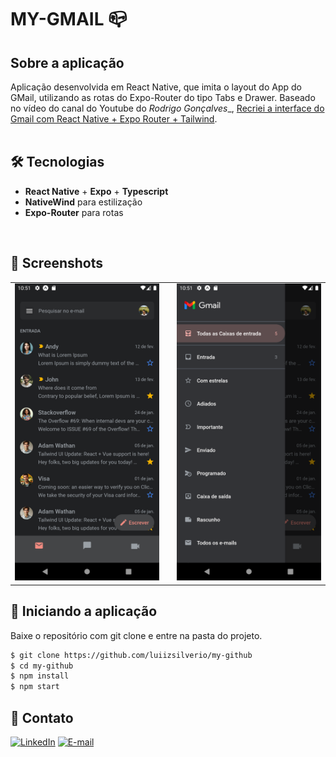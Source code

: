 # MY-GMAIL 📪

## Sobre a aplicação
Aplicação desenvolvida em React Native, que imita o layout do App do GMail, utilizando as rotas do Expo-Router do tipo Tabs e Drawer. Baseado no vídeo do canal do Youtube do _Rodrigo Gonçalves__, [Recriei a interface do Gmail com React Native + Expo Router + Tailwind](https://www.youtube.com/watch?v=sVyuyUZPxiQ).<br />
<br />

## :hammer_and_wrench: Tecnologias
  * __React Native__ + __Expo__ + __Typescript__
  * __NativeWind__ para estilização
  * __Expo-Router__ para rotas

<br />


## :camera_flash: Screenshots
<table>
  <tr>
    <td>
      <img src="https://github.com/luiizsilverio/my-gmail/blob/master/src/assets/tela1.png">
    <td>
    <td>
      <img src="https://github.com/luiizsilverio/my-gmail/blob/master/src/assets/tela2.png">
    </td>
  </tr>
</table>


## :car: Iniciando a aplicação
Baixe o repositório com git clone e entre na pasta do projeto.
```bash
$ git clone https://github.com/luiizsilverio/my-github
$ cd my-github
$ npm install 
$ npm start
```


## :email: Contato
[![LinkedIn](https://img.shields.io/badge/LinkedIn-0077B5?style=for-the-badge&logo=linkedin&logoColor=white)](https://www.linkedin.com/in/luiz-s-de-oliveira-6b6067210)
[![E-mail](https://img.shields.io/badge/Gmail-D14836?style=for-the-badge&logo=gmail&logoColor=white)](mailto:luiiz.silverio@gmail.com)
